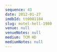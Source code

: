 ```yaml
---
sequence: 43
date: 2012-01-27
imdbId: tt0081184
slug: motel-hell-1980
venue: null
venueNotes: null
medium: TCM HD
mediumNotes: null
---
```

